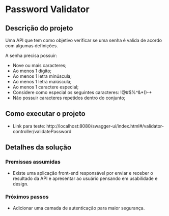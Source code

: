 # Password Validator
## Descrição do projeto
Uma API que tem como objetivo verificar se uma senha é valida de acordo com algumas definições.

A senha precisa possuir: 
- Nove ou mais caracteres;
- Ao menos 1 dígito;
- Ao menos 1 letra minúscula;
- Ao menos 1 letra maiúscula;
- Ao menos 1 caractere especial;
- Considere como especial os seguintes caracteres: !@#$%^&*()-+
- Não possuir caracteres repetidos dentro do conjunto;

## Como executar o projeto

- Link para teste: http://localhost:8080/swagger-ui/index.html#/validator-controller/validatePassword

## Detalhes da solução

### Premissas assumidas

- Existe uma aplicação front-end responsável por enviar e receber o resultado da API e 
apresentar ao usuário pensando em usabilidade e design.

### Próximos passos

- Adicionar uma camada de autenticação para maior segurança.
